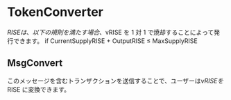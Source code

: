# **TokenConverter**

$RISEは、以下の規則を満たす場合、$vRISE を 1 対 1 で焼却することによって発行できます。
if CurrentSupplyRISE + OutputRISE ≤ MaxSupplyRISE

## **MsgConvert**

このメッセージを含むトランザクションを送信することで、ユーザーは$vRISEを$RISE に変換できます。
